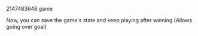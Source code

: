 2147483648 game

Now, you can save the game's state and keep playing after winning (Allows going over goal)
